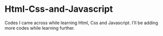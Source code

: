 # Html-Css-and-Javascript
Codes I came across while learning Html, Css and Javascript.
I'll be adding more codes while learning further.
